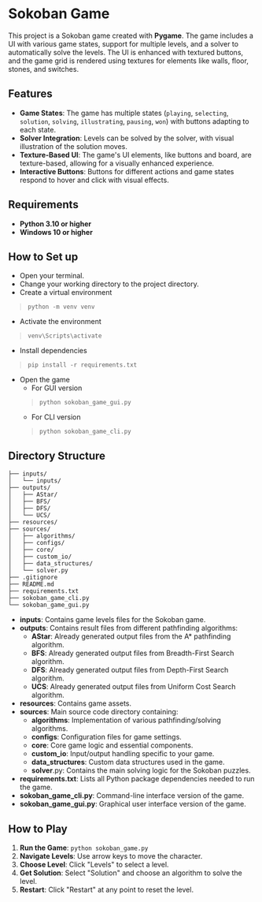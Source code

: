 # Sokoban Game

This project is a Sokoban game created with **Pygame**. The game includes a UI with various game states, support for multiple levels, and a solver to automatically solve the levels. The UI is enhanced with textured buttons, and the game grid is rendered using textures for elements like walls, floor, stones, and switches.

## Features

- **Game States**: The game has multiple states (`playing`, `selecting`, `solution`, `solving`, `illustrating`, `pausing`, `won`) with buttons adapting to each state.
- **Solver Integration**: Levels can be solved by the solver, with visual illustration of the solution moves.
- **Texture-Based UI**: The game's UI elements, like buttons and board, are texture-based, allowing for a visually enhanced experience.
- **Interactive Buttons**: Buttons for different actions and game states respond to hover and click with visual effects.

## Requirements

- **Python 3.10 or higher**
- **Windows 10 or higher**

## How to Set up

- Open your terminal.
- Change your working directory to the project directory.
- Create a virtual environment
> `python -m venv venv`
- Activate the environment
> `venv\Scripts\activate`
- Install dependencies
> `pip install -r requirements.txt`
- Open the game
  - For GUI version
  > `python sokoban_game_gui.py`
  - For CLI version
  > `python sokoban_game_cli.py`

## Directory Structure

```
├── inputs/
│   └── inputs/
├── outputs/
│   ├── AStar/
│   ├── BFS/
│   ├── DFS/
│   └── UCS/
├── resources/
├── sources/
│   ├── algorithms/
│   ├── configs/
│   ├── core/
│   ├── custom_io/
│   ├── data_structures/
│   └── solver.py
├── .gitignore
├── README.md
├── requirements.txt
├── sokoban_game_cli.py
└── sokoban_game_gui.py
```

- **inputs**: Contains game levels files for the Sokoban game.
- **outputs**: Contains result files from different pathfinding algorithms:
  - **AStar**: Already generated output files from the A* pathfinding algorithm.
  - **BFS**: Already generated output files from Breadth-First Search algorithm.
  - **DFS**: Already generated output files from Depth-First Search algorithm.
  - **UCS**: Already generated output files from Uniform Cost Search algorithm.
- **resources**: Contains game assets.
- **sources**: Main source code directory containing:
  - **algorithms**: Implementation of various pathfinding/solving algorithms.
  - **configs**: Configuration files for game settings.
  - **core**: Core game logic and essential components.
  - **custom_io**: Input/output handling specific to your game.
  - **data_structures**: Custom data structures used in the game.
  - **solver**.py: Contains the main solving logic for the Sokoban puzzles.
- **requirements.txt**: Lists all Python package dependencies needed to run the game.
- **sokoban_game_cli.py**: Command-line interface version of the game.
- **sokoban_game_gui.py**: Graphical user interface version of the game.

## How to Play

1. **Run the Game**: `python sokoban_game.py`
2. **Navigate Levels**: Use arrow keys to move the character.
3. **Choose Level**: Click "Levels" to select a level.
4. **Get Solution**: Select "Solution" and choose an algorithm to solve the level.
5. **Restart**: Click "Restart" at any point to reset the level.